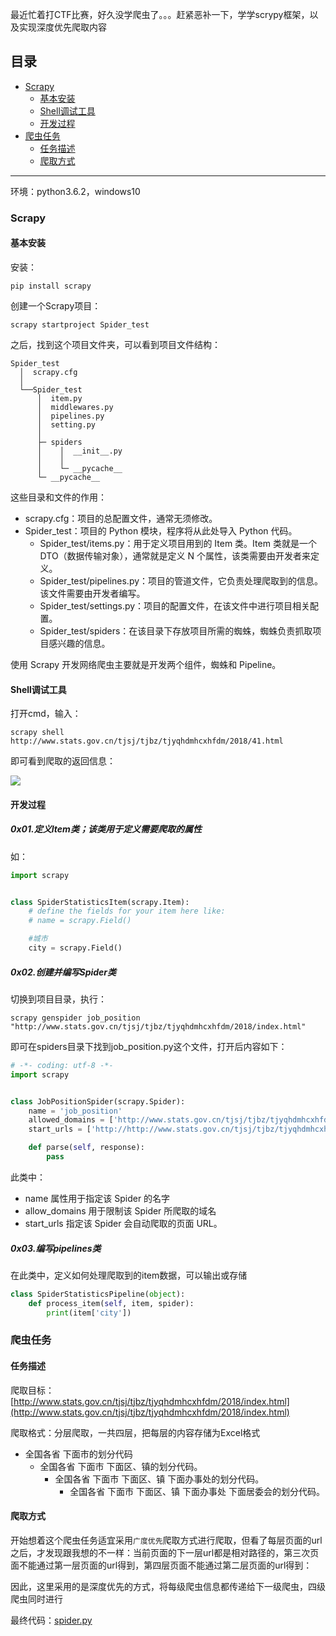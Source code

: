 最近忙着打CTF比赛，好久没学爬虫了。。。赶紧恶补一下，学学scrypy框架，以及实现深度优先爬取内容

## 目录
- [Scrapy](#scrapy)
	- [基本安装](#基本安装) 
	- [Shell调试工具](#Shell调试工具)
	- [开发过程](#开发过程)
- [爬虫任务](#爬虫任务)
	- [任务描述](#任务描述)
	- [爬取方式](#爬取方式)

---

环境：python3.6.2，windows10

### Scrapy
#### 基本安装
安装：

	pip install scrapy

创建一个Scrapy项目：

	scrapy startproject Spider_test

之后，找到这个项目文件夹，可以看到项目文件结构：

	Spider_test
	  │  scrapy.cfg
	  │
	  └──Spider_test
	      │  item.py
	      │  middlewares.py
	      │  pipelines.py
	      │  setting.py
	      │
	      ├─ spiders
	      │    │  __init__.py
	      │    │
	      │    └─ __pycache__
	      └─ __pycache__



这些目录和文件的作用：

- scrapy.cfg：项目的总配置文件，通常无须修改。
- Spider_test：项目的 Python 模块，程序将从此处导入 Python 代码。
	- Spider_test/items.py：用于定义项目用到的 Item 类。Item 类就是一个 DTO（数据传输对象），通常就是定义 N 个属性，该类需要由开发者来定义。
	- Spider_test/pipelines.py：项目的管道文件，它负责处理爬取到的信息。该文件需要由开发者编写。
	- Spider_test/settings.py：项目的配置文件，在该文件中进行项目相关配置。
	- Spider_test/spiders：在该目录下存放项目所需的蜘蛛，蜘蛛负责抓取项目感兴趣的信息。

使用 Scrapy 开发网络爬虫主要就是开发两个组件，蜘蛛和 Pipeline。


#### Shell调试工具
打开cmd，输入：

    scrapy shell http://www.stats.gov.cn/tjsj/tjbz/tjyqhdmhcxhfdm/2018/41.html

即可看到爬取的返回信息：

![](https://i.imgur.com/maXZyiZ.png)

#### 开发过程
##### 0x01.定义Item类；该类用于定义需要爬取的属性
如：

``` python
import scrapy


class SpiderStatisticsItem(scrapy.Item):
    # define the fields for your item here like:
    # name = scrapy.Field()

    #城市
    city = scrapy.Field()

```

##### 0x02.创建并编写Spider类

切换到项目目录，执行：

	scrapy genspider job_position "http://www.stats.gov.cn/tjsj/tjbz/tjyqhdmhcxhfdm/2018/index.html"

即可在spiders目录下找到job_position.py这个文件，打开后内容如下：

``` python
# -*- coding: utf-8 -*-
import scrapy


class JobPositionSpider(scrapy.Spider):
    name = 'job_position'
    allowed_domains = ['http://www.stats.gov.cn/tjsj/tjbz/tjyqhdmhcxhfdm/2018/index.html']
    start_urls = ['http://http://www.stats.gov.cn/tjsj/tjbz/tjyqhdmhcxhfdm/2018/index.html/']

    def parse(self, response):
        pass

```    

此类中：

- name 属性用于指定该 Spider 的名字
- allow_domains 用于限制该 Spider 所爬取的域名
- start_urls 指定该 Spider 会自动爬取的页面 URL。

##### 0x03.编写pipelines类

在此类中，定义如何处理爬取到的item数据，可以输出或存储

``` python
class SpiderStatisticsPipeline(object):
    def process_item(self, item, spider):
        print(item['city'])

```



### 爬虫任务

#### 任务描述
爬取目标：[http://www.stats.gov.cn/tjsj/tjbz/tjyqhdmhcxhfdm/2018/index.html](http://www.stats.gov.cn/tjsj/tjbz/tjyqhdmhcxhfdm/2018/index.html)

爬取格式：分层爬取，一共四层，把每层的内容存储为Excel格式

- 全国各省  下面市的划分代码
	- 全国各省  下面市 下面区、镇的划分代码。
		- 全国各省  下面市 下面区、镇 下面办事处的划分代码。
			- 全国各省  下面市 下面区、镇 下面办事处 下面居委会的划分代码。


#### 爬取方式

开始想着这个爬虫任务适宜采用`广度优先`爬取方式进行爬取，但看了每层页面的url之后，才发现跟我想的不一样：当前页面的下一层url都是相对路径的，第三次页面不能通过第一层页面的url得到，第四层页面不能通过第二层页面的url得到：



因此，这里采用的是深度优先的方式，将每级爬虫信息都传递给下一级爬虫，四级爬虫同时进行

最终代码：[spider.py](spider.py)

